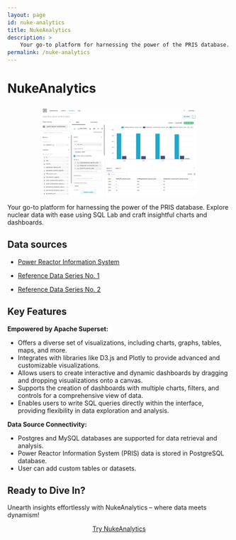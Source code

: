 ```yaml
---
layout: page
id: nuke-analytics
title: NukeAnalytics
description: >
    Your go-to platform for harnessing the power of the PRIS database.
permalink: /nuke-analytics
---
```


# NukeAnalytics

<center>
    <img alt="NukeAnalytics" width="70%" src="/assets/images/nuke-analytics.png" style="border-radius: 0.5rem; margin-top: 0.5rem;" />
</center>

Your go-to platform for harnessing the power of the PRIS database. Explore nuclear data with ease using SQL Lab and craft insightful charts and dashboards.

## Data sources

- [Power Reactor Information System](https://pris.iaea.org/)

- [Reference Data Series No. 1](https://www.iaea.org/publications/15268/energy-electricity-and-nuclear-power-estimates-for-the-period-up-to-2050)

- [Reference Data Series No. 2](https://www.iaea.org/publications/15211/nuclear-power-reactors-in-the-world)

## Key Features

**Empowered by Apache Superset:**
   - Offers a diverse set of visualizations, including charts, graphs, tables, maps, and more.
   - Integrates with libraries like D3.js and Plotly to provide advanced and customizable visualizations.
   - Allows users to create interactive and dynamic dashboards by dragging and dropping visualizations onto a canvas.
   - Supports the creation of dashboards with multiple charts, filters, and controls for a comprehensive view of data.
   - Enables users to write SQL queries directly within the interface, providing flexibility in data exploration and analysis.

**Data Source Connectivity:**
   - Postgres and MySQL databases are supported for data retrieval and analysis.
   - Power Reactor Information System (PRIS) data is stored in PostgreSQL database.
   - User can add custom tables or datasets.

## Ready to Dive In?

Unearth insights effortlessly with NukeAnalytics – where data meets dynamism!

<center>
    <a href="https://analytics.nukehub.org" target="_blank" 
        class="button button--flex" style="margin-top: 1rem;">
        Try NukeAnalytics <i class="nuke-arrow-ios-forward button_icon"></i>
    </a>
</center>